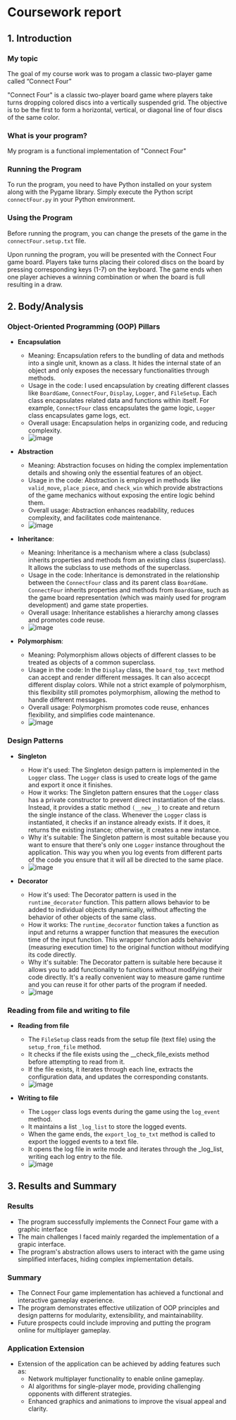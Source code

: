 # Coursework report

## 1. Introduction

### My topic

The goal of my course work was to progam a classic two-player game called “Connect Four”

"Connect Four" is a classic two-player board game where players take turns dropping colored discs into a vertically suspended grid. The objective is to be the first to form a horizontal, vertical, or diagonal line of four discs of the same color.

### What is your program?

My program is a functional implementation of "Connect Four"

### Running the Program

To run the program, you need to have Python installed on your system along with the Pygame library. Simply execute the Python script `connectFour.py` in your Python environment.

### Using the Program

Before running the program, you can change the presets of the game in the `connectFour.setup.txt` file.

Upon running the program, you will be presented with the Connect Four game board. Players take turns placing their colored discs on the board by pressing corresponding keys (1-7) on the keyboard. The game ends when one player achieves a winning combination or when the board is full resulting in a draw.

## 2. Body/Analysis

### Object-Oriented Programming (OOP) Pillars

- **Encapsulation**
  - Meaning: Encapsulation refers to the bundling of data and methods into a single unit, known as a class. It hides the internal state of an object and only exposes the necessary functionalities through methods.
  - Usage in the code: I used encapsulation by creating different classes like `BoardGame`, `ConnectFour`, `Display`, `Logger`, and `FileSetup`. Each class encapsulates related data and functions within itself. For example, `ConnectFour` class encapsulates the game logic, `Logger` class encapsulates game logs, ect.
  - Overall usage: Encapsulation helps in organizing code, and reducing complexity.
  - ![image](https://github.com/Anicetass/Kursinis_PRIVATE/assets/144654014/69232f53-d57b-414e-bda3-1f039c8a7973)
  
- **Abstraction**
  - Meaning: Abstraction focuses on hiding the complex implementation details and showing only the essential features of an object.
  - Usage in the code: Abstraction is employed in methods like `valid_move`, `place_piece`, and `check_win` which provide abstractions of the game mechanics without exposing the entire logic behind them.
  - Overall usage: Abstraction  enhances readability, reduces complexity, and facilitates code maintenance.
  - ![image](https://github.com/Anicetass/Kursinis_PRIVATE/assets/144654014/156cb15e-980a-4943-9783-ea861fb66fce)
  
- **Inheritance**:
  - Meaning: Inheritance is a mechanism where a class (subclass) inherits properties and methods from an existing class (superclass). It allows the subclass to use methods of the superclass.
  - Usage in the code: Inheritance is demonstrated in the relationship between the `ConnectFour` class and its parent class `BoardGame`. `ConnectFour` inherits properties and methods from `BoardGame`, such as the game board representation (which was mainly used for program development) and game state properties.
  - Overall usage: Inheritance establishes a hierarchy among classes and promotes code reuse.
  - ![image](https://github.com/Anicetass/Kursinis_PRIVATE/assets/144654014/c771a81a-5640-4a75-922e-f15f5e208eb0)

- **Polymorphism**:
  - Meaning: Polymorphism allows objects of different classes to be treated as objects of a common superclass.
  - Usage in the code: In the `Display` class, the `board_top_text` method can accept and render different messages. It can also accecpt different display colors. While not a strict example of polymorphism, this flexibility still promotes polymorphism, allowing the method to handle different messages.
  - Overall usage: Polymorphism promotes code reuse, enhances flexibility, and simplifies code maintenance.
  - ![image](https://github.com/Anicetass/Kursinis_PRIVATE/assets/144654014/8f0a07ba-8931-4820-b081-b98ca9b3b476)

### Design Patterns

- **Singleton**
  - How it's used: The Singleton design pattern is implemented in the `Logger` class. The `Logger` class is used to create logs of the game and export it once it finishes.
  - How it works: The Singleton pattern ensures that the `Logger` class has a private constructor to prevent direct instantiation of the class. Instead, it provides a static method `(__new__)` to create and return the single instance of the class. Whenever the `Logger` class is instantiated, it checks if an instance already exists. If it does, it returns the existing instance; otherwise, it creates a new instance.
  - Why it's suitable: The Singleton pattern is most suitable because you want to ensure that there's only one `Logger` instance throughout the application. This way you when you log events from different parts of the code you ensure that it will all be directed to the same place.
  - ![image](https://github.com/Anicetass/Kursinis_PRIVATE/assets/144654014/6184810f-4cae-4ce0-81ed-84476cde06f3)

- **Decorator**
  - How it's used: The Decorator pattern is used in the `runtime_decorator` function. This pattern allows behavior to be added to individual objects dynamically, without affecting the behavior of other objects of the same class.
  - How it works: The `runtime_decorator` function takes a function as input and returns a wrapper function that measures the execution time of the input function. This wrapper function adds behavior (measuring execution time) to the original function without modifying its code directly.
  - Why it's suitable: The Decorator pattern is suitable here because it allows you to add functionality to functions without modifying their code directly. It's a really convenient way to measure game runtime and you can reuse it for other parts of the program if needed.
  - ![image](https://github.com/Anicetass/Kursinis_PRIVATE/assets/144654014/3f3a43e9-7602-46fd-85c6-c77c70b95cdc)

### Reading from file and writing to file

- **Reading from file**
  - The `FileSetup` class reads from the setup file (text file) using the `setup_from_file` method.
  - It checks if the file exists using the __check_file_exists method before attempting to read from it.
  - If the file exists, it iterates through each line, extracts the configuration data, and updates the corresponding constants.
  - ![image](https://github.com/Anicetass/Kursinis_PRIVATE/assets/144654014/80df782e-a8be-45af-99e0-d0da3a215719)

- **Writing to file**
  - The `Logger` class logs events during the game using the `log_event` method.
  - It maintains a list `_log_list` to store the logged events.
  - When the game ends, the `export_log_to_txt` method is called to export the logged events to a text file.
  - It opens the log file in write mode and iterates through the _log_list, writing each log entry to the file.
  - ![image](https://github.com/Anicetass/Kursinis_PRIVATE/assets/144654014/7977e8c6-caca-458c-b8dd-9a0a65a9d5c1)

## 3. Results and Summary

### Results

- The program successfully implements the Connect Four game with a graphic interface
- The main challenges I faced mainly regarded the implementation of a grapic interface.
- The program's abstraction allows users to interact with the game using simplified interfaces, hiding complex implementation details.

### Summary

- The Connect Four game implementation has achieved a functional and interactive gameplay experience.
- The program demonstrates effective utilization of OOP principles and design patterns for modularity, extensibility, and maintainability.
- Future prospects could include improving and putting the program online for multiplayer gameplay.

### Application Extension
- Extension of the application can be achieved by adding features such as:
  - Network multiplayer functionality to enable online gameplay.
  - AI algorithms for single-player mode, providing challenging opponents with different strategies.
  - Enhanced graphics and animations to improve the visual appeal and clarity.
